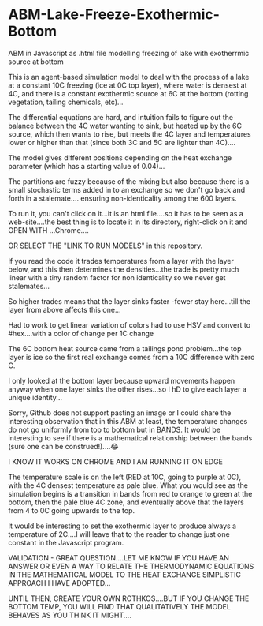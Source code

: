 # ABM-Lake-Freeze-Exothermic-Bottom
ABM in Javascript as .html file modelling freezing of lake with exotherrmic source at bottom


This is an agent-based simulation model to deal with the process of a lake at a constant 10C freezing (ice at 0C top layer), where water is densest at 4C, and there is a constant exothermic source at 6C at the bottom (rotting vegetation, tailing chemicals, etc)...

The differential equations are hard, and intuition fails to figure out the balance between the 4C water wanting to sink, but heated up by the 6C source, which then wants to rise, but meets the 4C layer and temperatures lower or higher than that (since both 3C and 5C are lighter than 4C)....

The model gives different positions depending on the heat exchange parameter (which has a starting value of 0.04)...

The partitions are fuzzy because of the mixing but also because there is a small stochastic terms added in to an exchange so we don't go back and forth in a stalemate.... ensuring non-identicality among the 600 layers.

To run it, you can't click on it...it is an html file....so it has to be seen as a web-site....the best thing is to locate it in its directory, right-click on it and OPEN WITH ...Chrome....

OR SELECT THE "LINK TO RUN MODELS" in this repository.

If you read the code it trades temperatures from a layer with the layer below, and this then determines the densities...the trade is pretty much linear with a tiny random factor for non identicality so we never get stalemates...

So higher trades means that the layer sinks faster -fewer stay here...till the layer from above affects this one...

Had to work to get linear variation of colors had to use HSV and convert to
#hex....with a color of change per 1C change 

The 6C bottom heat source came from a tailings pond problem...the top layer is ice so the first real exchange comes from a 10C difference with zero C.

I only looked at the bottom layer because upward movements happen anyway when one layer sinks  the other rises...so I hD to give each layer a unique identity...

Sorry, Github does not support pasting an image or I could share the interesting observation that in this ABM at least, the temperature changes do not go uniformly from top to bottom but in BANDS. It would be interesting to see if there is a mathematical relationship between the bands (sure one can be construed!)....😂

I KNOW IT WORKS ON CHROME AND I AM RUNNING IT ON EDGE

The temperature scale is on the left (RED at 10C, going to purple at 0C), with the 4C densest temperature as pale blue. What you would see as the simulation begins is a transition in bands from red to orange to green at the bottom, then the pale blue 4C zone, and eventually above that the layers from 4 to 0C going upwards to the top.

It would be interesting to set the exothermic layer to produce always a temperature of 2C....I will leave that to the reader to change just one constant in the Javascript program.

VALIDATION - GREAT QUESTION....LET ME KNOW IF YOU HAVE AN ANSWER OR EVEN A WAY TO RELATE THE THERMODYNAMIC EQUATIONS IN THE MATHEMATICAL MODEL TO THE HEAT EXCHANGE SIMPLISTIC APPROACH I HAVE ADOPTED...

UNTIL THEN, CREATE YOUR OWN ROTHKOS....BUT IF YOU CHANGE THE BOTTOM TEMP, YOU WILL FIND THAT QUALITATIVELY THE MODEL BEHAVES AS YOU THINK IT MIGHT....
